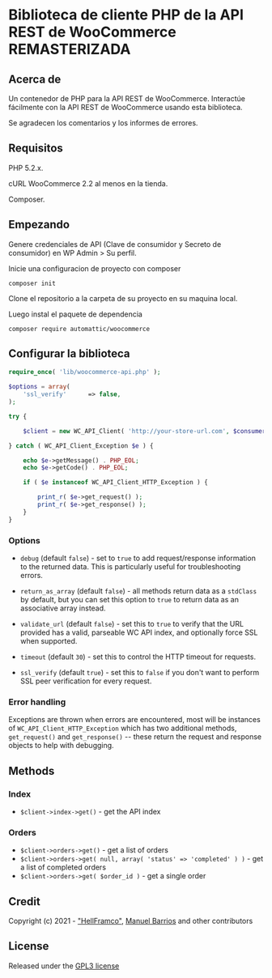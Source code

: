 Biblioteca de cliente PHP de la API REST de WooCommerce REMASTERIZADA
=======================================

## Acerca de

Un contenedor de PHP para la API REST de WooCommerce.
Interactúe fácilmente con la API REST de WooCommerce usando esta biblioteca.

Se agradecen los comentarios y los informes de errores.

## Requisitos

PHP 5.2.x.

cURL WooCommerce 2.2 al menos en la tienda.

Composer.

## Empezando

Genere credenciales de API (Clave de consumidor y Secreto de consumidor) en WP Admin > Su perfil.

Inicie una configuracion de proyecto con composer
```git
composer init
```

Clone el repositorio a la carpeta de su proyecto en su maquina local.

Luego instal el paquete de dependencia 
```git
composer require automattic/woocommerce
```

## Configurar la biblioteca
```php
require_once( 'lib/woocommerce-api.php' );

$options = array(
	'ssl_verify'      => false,
);

try {

	$client = new WC_API_Client( 'http://your-store-url.com', $consumer_key, $consumer_secret, $options );

} catch ( WC_API_Client_Exception $e ) {

	echo $e->getMessage() . PHP_EOL;
	echo $e->getCode() . PHP_EOL;

	if ( $e instanceof WC_API_Client_HTTP_Exception ) {

		print_r( $e->get_request() );
		print_r( $e->get_response() );
	}
}
```

### Options

* `debug` (default `false`) - set to `true` to add request/response information to the returned data. This is particularly useful for troubleshooting errors.

* `return_as_array` (default `false`) - all methods return data as a `stdClass` by default, but you can set this option to `true` to return data as an associative array instead.

* `validate_url` (default `false`) - set this to `true` to verify that the URL provided has a valid, parseable WC API index, and optionally force SSL when supported.

* `timeout` (default `30`) - set this to control the HTTP timeout for requests.

* `ssl_verify` (default `true`) - set this to `false` if you don't want to perform SSL peer verification for every request.


### Error handling
Exceptions are thrown when errors are encountered, most will be instances of `WC_API_Client_HTTP_Exception` which has two additional methods, `get_request()` and `get_response()` -- these return the request and response objects to help with debugging.


## Methods

### Index

* `$client->index->get()` - get the API index

### Orders

* `$client->orders->get()` - get a list of orders
* `$client->orders->get( null, array( 'status' => 'completed' ) )` - get a list of completed orders
* `$client->orders->get( $order_id )` - get a single order


## Credit

Copyright (c) 2021 - ["HellFramco"](http://www.mb-developer.ml/), [Manuel Barrios](http://www.mb-developer.ml/) and other contributors

## License
Released under the [GPL3 license](http://www.gnu.org/licenses/gpl-3.0.html)

